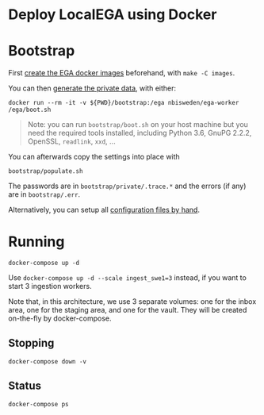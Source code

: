 # Deploy LocalEGA using Docker

# Bootstrap

First [create the EGA docker images](images) beforehand, with `make -C images`.

You can then [generate the private data](bootstrap), with either:

	docker run --rm -it -v ${PWD}/bootstrap:/ega nbisweden/ega-worker /ega/boot.sh
	
> Note: you can run `bootstrap/boot.sh` on your host machine but
> you need the required tools installed, including Python 3.6, GnuPG
> 2.2.2, OpenSSL, `readlink`, `xxd`, ...
	
You can afterwards copy the settings into place with

	bootstrap/populate.sh

The passwords are in `bootstrap/private/.trace.*` and the errors (if any) are in `bootstrap/.err`.

Alternatively, you can setup all [configuration files by hand](bootstrap/yourself.md).

# Running

	docker-compose up -d
	
Use `docker-compose up -d --scale ingest_swe1=3` instead, if you want to
start 3 ingestion workers.

Note that, in this architecture, we use 3 separate volumes: one for
the inbox area, one for the staging area, and one for the vault. They
will be created on-the-fly by docker-compose.

## Stopping

	docker-compose down -v

## Status

	docker-compose ps
